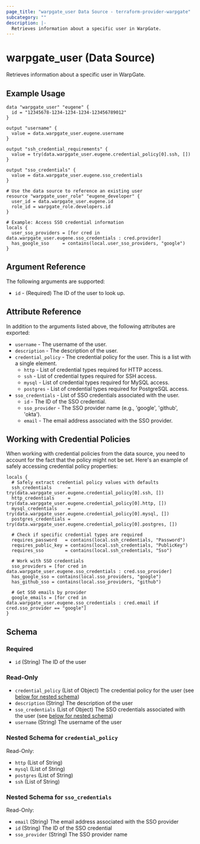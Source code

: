 ```yaml
---
page_title: "warpgate_user Data Source - terraform-provider-warpgate"
subcategory: ""
description: |-
  Retrieves information about a specific user in WarpGate.
---
```


# warpgate_user (Data Source)

Retrieves information about a specific user in WarpGate.

## Example Usage

```hcl
data "warpgate_user" "eugene" {
  id = "12345678-1234-1234-1234-123456789012"
}

output "username" {
  value = data.warpgate_user.eugene.username
}

output "ssh_credential_requirements" {
  value = try(data.warpgate_user.eugene.credential_policy[0].ssh, [])
}

output "sso_credentials" {
  value = data.warpgate_user.eugene.sso_credentials
}

# Use the data source to reference an existing user
resource "warpgate_user_role" "eugene_developer" {
  user_id = data.warpgate_user.eugene.id
  role_id = warpgate_role.developers.id
}

# Example: Access SSO credential information
locals {
  user_sso_providers = [for cred in data.warpgate_user.eugene.sso_credentials : cred.provider]
  has_google_sso     = contains(local.user_sso_providers, "google")
}
```

## Argument Reference

The following arguments are supported:

* `id` - (Required) The ID of the user to look up.

## Attribute Reference

In addition to the arguments listed above, the following attributes are exported:

* `username` - The username of the user.
* `description` - The description of the user.
* `credential_policy` - The credential policy for the user. This is a list with a single element.
  * `http` - List of credential types required for HTTP access.
  * `ssh` - List of credential types required for SSH access.
  * `mysql` - List of credential types required for MySQL access.
  * `postgres` - List of credential types required for PostgreSQL access.
* `sso_credentials` - List of SSO credentials associated with the user.
  * `id` - The ID of the SSO credential.
  * `sso_provider` - The SSO provider name (e.g., 'google', 'github', 'okta').
  * `email` - The email address associated with the SSO provider.

## Working with Credential Policies

When working with credential policies from the data source, you need to account for the fact that the policy might not be set. Here's an example of safely accessing credential policy properties:

```hcl
locals {
  # Safely extract credential policy values with defaults
  ssh_credentials      = try(data.warpgate_user.eugene.credential_policy[0].ssh, [])
  http_credentials     = try(data.warpgate_user.eugene.credential_policy[0].http, [])
  mysql_credentials    = try(data.warpgate_user.eugene.credential_policy[0].mysql, [])
  postgres_credentials = try(data.warpgate_user.eugene.credential_policy[0].postgres, [])

  # Check if specific credential types are required
  requires_password   = contains(local.ssh_credentials, "Password")
  requires_public_key = contains(local.ssh_credentials, "PublicKey")
  requires_sso        = contains(local.ssh_credentials, "Sso")

  # Work with SSO credentials
  sso_providers = [for cred in data.warpgate_user.eugene.sso_credentials : cred.sso_provider]
  has_google_sso = contains(local.sso_providers, "google")
  has_github_sso = contains(local.sso_providers, "github")

  # Get SSO emails by provider
  google_emails = [for cred in data.warpgate_user.eugene.sso_credentials : cred.email if cred.sso_provider == "google"]
}
```

<!-- schema generated by tfplugindocs -->
## Schema

### Required

- `id` (String) The ID of the user

### Read-Only

- `credential_policy` (List of Object) The credential policy for the user (see [below for nested schema](#nestedatt--credential_policy))
- `description` (String) The description of the user
- `sso_credentials` (List of Object) The SSO credentials associated with the user (see [below for nested schema](#nestedatt--sso_credentials))
- `username` (String) The username of the user

<a id="nestedatt--credential_policy"></a>
### Nested Schema for `credential_policy`

Read-Only:

- `http` (List of String)
- `mysql` (List of String)
- `postgres` (List of String)
- `ssh` (List of String)

<a id="nestedatt--sso_credentials"></a>
### Nested Schema for `sso_credentials`

Read-Only:

- `email` (String) The email address associated with the SSO provider
- `id` (String) The ID of the SSO credential
- `sso_provider` (String) The SSO provider name
